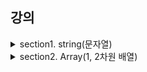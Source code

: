 ## 강의

<details>
  <summary>section1. string(문자열)</summary>

- [1-01](1-01.md)
- [1-02](1-02.md)
- [1-03](1-03.md)
- [1-04](1-04.md)
- [1-05](1-05.md)
- [1-06](1-06.md)
- [1-07](1-07.md)
- [1-08](1-08.md)
- [1-09](1-09.md)
- [1-10](1-10.md)
- [1-11](1-11.md)
- [1-12](1-12.md)

</details>

<details>
  <summary>section2. Array(1, 2차원 배열)</summary>

- [2-01](2-01.md)
- [2-02](2-02.md)
- [2-03](2-03.md)
- [2-04](2-04.md)
- [2-05](2-05.md)
- [2-06](2-06.md)
- [2-07](2-07.md)
- [2-08](2-08.md)
- [2-09](2-09.md)
- [2-10](2-10.md)
- [2-11](2-11.md)
- [2-12](2-12.md)

</details>